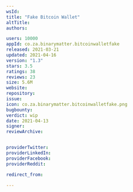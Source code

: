 ```yaml
---
wsId: 
title: "Fake Bitcoin Wallet"
altTitle: 
authors:

users: 10000
appId: co.za.binarymatter.bitcoinwalletfake
released: 2021-03-21
updated: 2021-04-16
version: "1.3"
stars: 3.5
ratings: 38
reviews: 23
size: 5.6M
website: 
repository: 
issue: 
icon: co.za.binarymatter.bitcoinwalletfake.png
bugbounty: 
verdict: wip
date: 2021-04-13
signer: 
reviewArchive:


providerTwitter: 
providerLinkedIn: 
providerFacebook: 
providerReddit: 

redirect_from:

---
```




